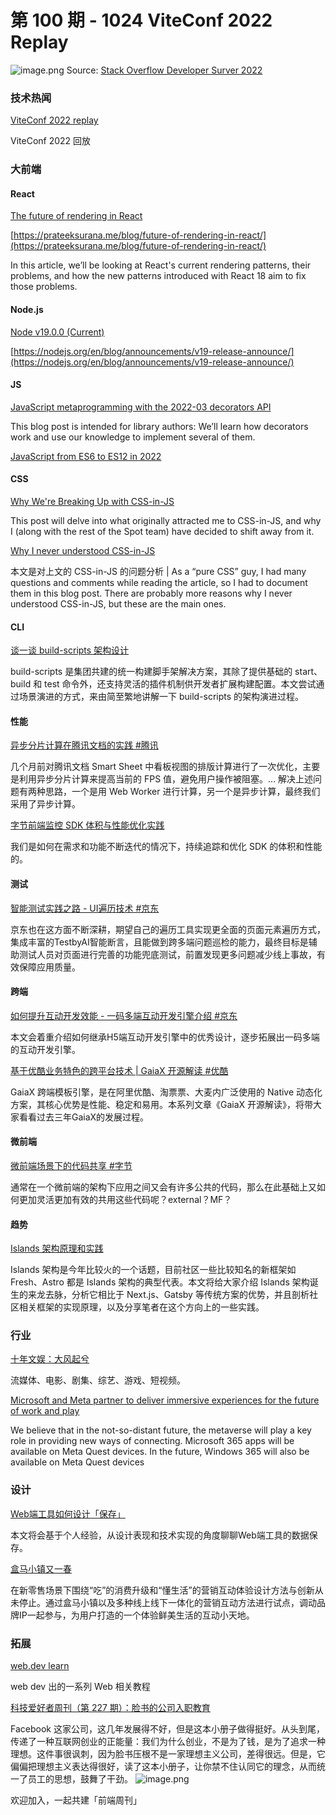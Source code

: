 # 第 100 期 - 1024 ViteConf 2022 Replay
![image.png](https://cdn.nlark.com/yuque/0/2022/png/85771/1666542064145-2bf69efa-0cdd-4fef-a381-320cb3b11ee3.png#clientId=uad39d785-5bb9-4&crop=0&crop=0&crop=1&crop=1&errorMessage=unknown%20error&from=paste&height=573&id=ub8e359c2&margin=%5Bobject%20Object%5D&name=image.png&originHeight=1694&originWidth=1242&originalType=binary&ratio=1&rotation=0&showTitle=false&size=452455&status=error&style=none&taskId=u9305e6b8-f6c5-46b4-b65e-49450db5b1f&title=&width=420)
Source: [Stack Overflow Developer Surver 2022](https://survey.stackoverflow.co/2022/#section-most-popular-technologies-web-frameworks-and-technologies)
### 技术热闻
[ViteConf 2022 replay](https://viteconf.org/2022/replay)

ViteConf 2022 回放

### 大前端
#### React
[The future of rendering in React](https://mp.weixin.qq.com/s/8j1-ZT_dfzHf9NA4KNuaNQ)


[https://prateeksurana.me/blog/future-of-rendering-in-react/](https://prateeksurana.me/blog/future-of-rendering-in-react/)

In this article, we’ll be looking at React's current rendering patterns, their problems, and how the new patterns introduced with React 18 aim to fix those problems.

#### Node.js
[Node v19.0.0 (Current)](https://nodejs.org/en/blog/release/v19.0.0/)


[https://nodejs.org/en/blog/announcements/v19-release-announce/](https://nodejs.org/en/blog/announcements/v19-release-announce/)


#### JS
[JavaScript metaprogramming with the 2022-03 decorators API](https://2ality.com/2022/10/javascript-decorators.html)

This blog post is intended for library authors: We’ll learn how decorators work and use our knowledge to implement several of them.

[JavaScript from ES6 to ES12 in 2022](https://medium.com/@bluetch/javascript-es6-es7-es8-es9-es10-es11-and-es12-519d8be7d48c)


#### CSS
[Why We're Breaking Up with CSS-in-JS](https://dev.to/srmagura/why-were-breaking-up-wiht-css-in-js-4g9b)

This post will delve into what originally attracted me to CSS-in-JS, and why I (along with the rest of the Spot team) have decided to shift away from it.

[Why I never understood CSS-in-JS](https://www.silvestar.codes/articles/why-i-never-understood-css-in-js/)

本文是对上文的 CSS-in-JS 的问题分析 | As a “pure CSS” guy, I had many questions and comments while reading the article, so I had to document them in this blog post. There are probably more reasons why I never understood CSS-in-JS, but these are the main ones.

#### CLI
[谈一谈 build-scripts 架构设计](https://mp.weixin.qq.com/s/M_Zwt85tSsIuYdypS_oV9g)

build-scripts 是集团共建的统一构建脚手架解决方案，其除了提供基础的 start、build 和 test 命令外，还支持灵活的插件机制供开发者扩展构建配置。本文尝试通过场景演进的方式，来由简至繁地讲解一下 build-scripts 的架构演进过程。

#### 性能
[异步分片计算在腾讯文档的实践 #腾讯](https://mp.weixin.qq.com/s/d5M_-8XqFGYnpif7GQNmLA)

几个月前对腾讯文档 Smart Sheet 中看板视图的排版计算进行了一次优化，主要是利用异步分片计算来提高当前的 FPS 值，避免用户操作被阻塞。... 解决上述问题有两种思路，一个是用 Web Worker 进行计算，另一个是异步计算，最终我们采用了异步计算。

[字节前端监控 SDK 体积与性能优化实践](https://mp.weixin.qq.com/s/FZUTFvOutS5NvURjj9jOFA)

我们是如何在需求和功能不断迭代的情况下，持续追踪和优化 SDK 的体积和性能的。

#### 测试
[智能测试实践之路 - UI遍历技术 #京东](https://mp.weixin.qq.com/s/wetQa8iiOnKySehtFpbPtQ)

京东也在这方面不断深耕，期望自己的遍历工具实现更全面的页面元素遍历方式，集成丰富的TestbyAI智能断言，且能做到跨多端问题巡检的能力，最终目标是辅助测试人员对页面进行完善的功能兜底测试，前置发现更多问题减少线上事故，有效保障应用质量。

#### 跨端
[如何提升互动开发效能 - 一码多端互动开发引擎介绍 #京东](https://mp.weixin.qq.com/s/rLK5IK7wNpujj_iJlH2PwQ)

本文会着重介绍如何继承H5端互动开发引擎中的优秀设计，逐步拓展出一码多端的互动开发引擎。

[基于优酷业务特色的跨平台技术 | GaiaX 开源解读 #优酷](https://mp.weixin.qq.com/s/2LW4qS2Sk4SV23pAE2xhuw)

GaiaX 跨端模板引擎，是在阿里优酷、淘票票、大麦内广泛使用的 Native 动态化方案，其核心优势是性能、稳定和易用。本系列文章《GaiaX 开源解读》，将带大家看看过去三年GaiaX的发展过程。

#### 微前端
[微前端场景下的代码共享 #字节](https://mp.weixin.qq.com/s/XE0kJ38P_jIHr8lhlvQWmA)

通常在一个微前端的架构下应用之间又会有许多公共的代码，那么在此基础上又如何更加灵活更加有效的共用这些代码呢？external？MF？

#### 趋势
[Islands 架构原理和实践](https://mp.weixin.qq.com/s/MfztwYyEH30F9IL0keAM5w)

Islands 架构是今年比较火的一个话题，目前社区一些比较知名的新框架如 Fresh、Astro 都是 Islands 架构的典型代表。本文将给大家介绍 Islands 架构诞生的来龙去脉，分析它相比于 Next.js、Gatsby 等传统方案的优势，并且剖析社区相关框架的实现原理，以及分享笔者在这个方向上的一些实践。

### 行业
[十年文娱：大风起兮](https://mp.weixin.qq.com/s/ogGjxio_djfWMCt10o-nUg)

流媒体、电影、剧集、综艺、游戏、短视频。

[Microsoft and Meta partner to deliver immersive experiences for the future of work and play](https://blogs.microsoft.com/blog/2022/10/11/microsoft-and-meta-partner-to-deliver-immersive-experiences-for-the-future-of-work-and-play/)

We believe that in the not-so-distant future, the metaverse will play a key role in providing new ways of connecting. Microsoft 365 apps will be available on Meta Quest devices. In the future, Windows 365 will also be available on Meta Quest devices

### 设计
[Web端工具如何设计「保存」](https://mp.weixin.qq.com/s/H8WUSmrQgr72oZIBIm0KMA)

本文将会基于个人经验，从设计表现和技术实现的角度聊聊Web端工具的数据保存。

[盒马小镇又一春](https://mp.weixin.qq.com/s/3oUlFazDpeKIOpxGXLhPdQ)

在新零售场景下围绕“吃”的消费升级和“懂生活”的营销互动体验设计方法与创新从未停止。通过盒马小镇以及多种线上线下一体化的营销互动方法进行试点，调动品牌IP一起参与，为用户打造的一个体验鲜美生活的互动小天地。

### 拓展
[web.dev learn](https://web.dev/learn/)

web dev 出的一系列 Web 相关教程

[科技爱好者周刊（第 227 期）：脸书的公司入职教育](http://www.ruanyifeng.com/blog/2022/10/weekly-issue-227.html)

Facebook 这家公司，这几年发展得不好，但是这本小册子做得挺好。从头到尾，传递了一种互联网创业的正能量：我们为什么创业，不是为了钱，是为了追求一种理想。这件事很讽刺，因为脸书压根不是一家理想主义公司，差得很远。但是，它偏偏把理想主义表达得很好，读了这本小册子，让你禁不住认同它的理念，从而统一了员工的思想，鼓舞了干劲。
![image.png](https://cdn.nlark.com/yuque/0/2020/png/85771/1605930034828-7fc81343-651f-4a15-8465-eebe5a23cf61.png#crop=0&crop=0&crop=1&crop=1&height=31&id=C5Hpa&margin=%5Bobject%20Object%5D&name=image.png&originHeight=90&originWidth=2186&originalType=binary&ratio=1&rotation=0&showTitle=false&size=14325&status=done&style=none&title=&width=746)


欢迎加入，一起共建「前端周刊」


